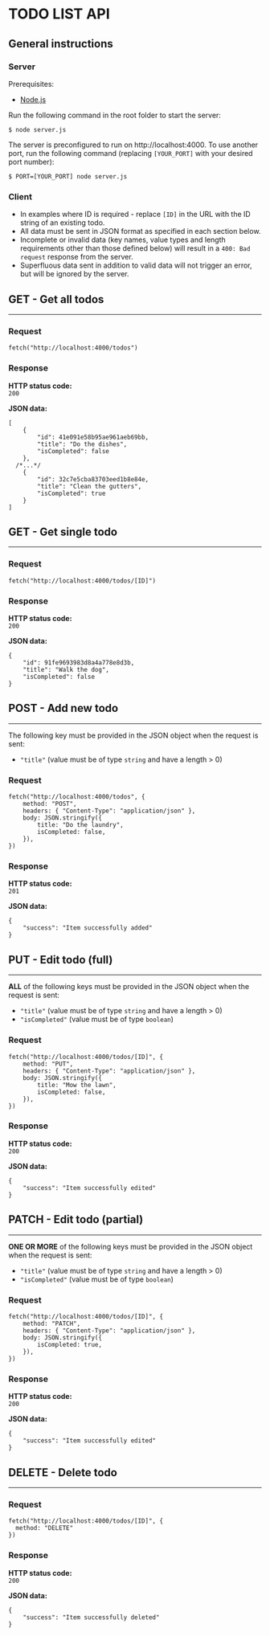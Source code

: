 # TODO LIST API

## General instructions

### Server

Prerequisites:

-   [Node.js](https://nodejs.org/en/)

Run the following command in the root folder to start the server:

```
$ node server.js
```

The server is preconfigured to run on http://localhost:4000. To use another port, run the following command (replacing `[YOUR_PORT]` with your desired port number):

```
$ PORT=[YOUR_PORT] node server.js
```

### Client

-   In examples where ID is required - replace `[ID]` in the URL with the ID string of an existing todo.
-   All data must be sent in JSON format as specified in each section below.
-   Incomplete or invalid data (key names, value types and length requirements other than those defined below) will result in a `400: Bad request` response from the server.
-   Superfluous data sent in addition to valid data will not trigger an error, but will be ignored by the server.

## GET - Get all todos

---

### Request

```
fetch("http://localhost:4000/todos")
```

### Response

**HTTP status code:**  
`200`

**JSON data:**

```
[
	{
		"id": 41e091e58b95ae961aeb69bb,
		"title": "Do the dishes",
		"isCompleted": false
	},
  /*...*/
	{
		"id": 32c7e5cba83703eed1b8e84e,
		"title": "Clean the gutters",
		"isCompleted": true
	}
]
```

## GET - Get single todo

---

### Request

```
fetch("http://localhost:4000/todos/[ID]")
```

### Response

**HTTP status code:**  
`200`

**JSON data:**

```
{
	"id": 91fe9693983d8a4a778e8d3b,
	"title": "Walk the dog",
	"isCompleted": false
}
```

## POST - Add new todo

---

The following key must be provided in the JSON object when the request is sent:

-   `"title"` (value must be of type `string` and have a length > 0)

### Request

```
fetch("http://localhost:4000/todos", {
	method: "POST",
	headers: { "Content-Type": "application/json" },
	body: JSON.stringify({
		title: "Do the laundry",
		isCompleted: false,
	}),
})
```

### Response

**HTTP status code:**  
`201`

**JSON data:**

```
{
	"success": "Item successfully added"
}
```

## PUT - Edit todo (full)

---

**ALL** of the following keys must be provided in the JSON object when the request is sent:

-   `"title"` (value must be of type `string` and have a length > 0)
-   `"isCompleted"` (value must be of type `boolean`)

### Request

```
fetch("http://localhost:4000/todos/[ID]", {
	method: "PUT",
	headers: { "Content-Type": "application/json" },
	body: JSON.stringify({
		title: "Mow the lawn",
		isCompleted: false,
	}),
})
```

### Response

**HTTP status code:**  
`200`

**JSON data:**

```
{
	"success": "Item successfully edited"
}
```

## PATCH - Edit todo (partial)

---

**ONE OR MORE** of the following keys must be provided in the JSON object when the request is sent:

-   `"title"` (value must be of type `string` and have a length > 0)
-   `"isCompleted"` (value must be of type `boolean`)

### Request

```
fetch("http://localhost:4000/todos/[ID]", {
	method: "PATCH",
	headers: { "Content-Type": "application/json" },
	body: JSON.stringify({
		isCompleted: true,
	}),
})
```

### Response

**HTTP status code:**  
`200`

**JSON data:**

```
{
	"success": "Item successfully edited"
}
```

## DELETE - Delete todo

---

### Request

```
fetch("http://localhost:4000/todos/[ID]", {
  method: "DELETE"
})
```

### Response

**HTTP status code:**  
`200`

**JSON data:**

```
{
	"success": "Item successfully deleted"
}
```
